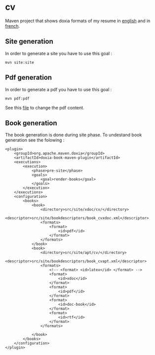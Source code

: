 # cv

Maven project that shows doxia formats of my resume in [english](http://mikrethor.github.io/cv/0.0.1-SNAPSHOT/) and in [french](http://mikrethor.github.io/cv/0.0.1-SNAPSHOT/fr).

## Site generation

In order to generate a site you have to use this goal :
```
mvn site:site 
```

## Pdf generation

In order to generate a pdf you have to use this goal :
```
mvn pdf:pdf 
```

See this [file](https://github.com/mikrethor/cv/blob/master/parent/src/site/pdf.xml) to change the pdf content.

## Book generation

The book generation is done during site phase. To undestand book generation see the folowing :
```
<plugin>
	<groupId>org.apache.maven.doxia</groupId>
	<artifactId>doxia-book-maven-plugin</artifactId>
	<executions>
		<execution>
			<phase>pre-site</phase>
			<goals>
				<goal>render-books</goal>
			</goals>
		</execution>
	</executions>
	<configuration>
		<books>
			<book>
				<directory>src/site/xdoc/cv/</directory>
				<descriptor>src/site/bookdescriptors/book_cvxdoc.xml</descriptor>
				<formats>
					<format>
						<id>pdf</id>
					</format>
				</formats>
			</book>
			<book>
				<directory>src/site/apt/cv/</directory>
				<descriptor>src/site/bookdescriptors/book_cvapt.xml</descriptor>
				<formats>
					<!-- <format> <id>latex</id> </format> -->
					<format>
						<id>xdoc</id>
					</format>
					<format>
						<id>pdf</id>
					</format>
					<format>
						<id>doc-book</id>
					</format>
					<format>
						<id>rtf</id>
					</format>
				</formats>

			</book>
		</books>
	</configuration>
</plugin>
```
